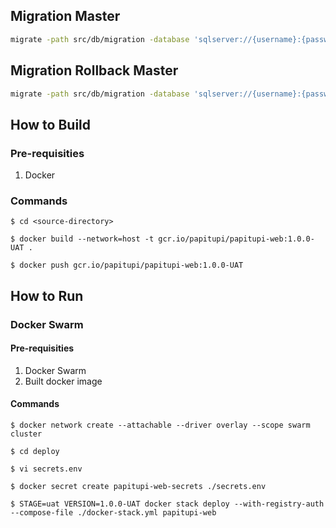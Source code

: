 ## Migration Master

```BASH
migrate -path src/db/migration -database 'sqlserver://{username}:{password}@127.0.0.1:1433/sql-db?sslmode=disable&database={DB_NAME}' -verbose up
```

## Migration Rollback Master

```BASH
migrate -path src/db/migration -database 'sqlserver://{username}:{password}@127.0.0.1:1433/sql-db?sslmode=disable&database={DB_NAME}' -verbose down
```


## How to Build

### Pre-requisities

1. Docker

### Commands

```
$ cd <source-directory>

$ docker build --network=host -t gcr.io/papitupi/papitupi-web:1.0.0-UAT .

$ docker push gcr.io/papitupi/papitupi-web:1.0.0-UAT
```

## How to Run

### Docker Swarm

#### Pre-requisities

1. Docker Swarm
1. Built docker image

#### Commands

```
$ docker network create --attachable --driver overlay --scope swarm cluster

$ cd deploy

$ vi secrets.env

$ docker secret create papitupi-web-secrets ./secrets.env

$ STAGE=uat VERSION=1.0.0-UAT docker stack deploy --with-registry-auth --compose-file ./docker-stack.yml papitupi-web

```
